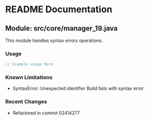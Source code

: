 # README Documentation

## Module: src/core/manager_19.java

This module handles syntax errors operations.

### Usage

```javascript
// Example usage here
```

### Known Limitations

- SyntaxError: Unexpected identifier Build fails with syntax error

### Recent Changes

- Refactored in commit 02414277
